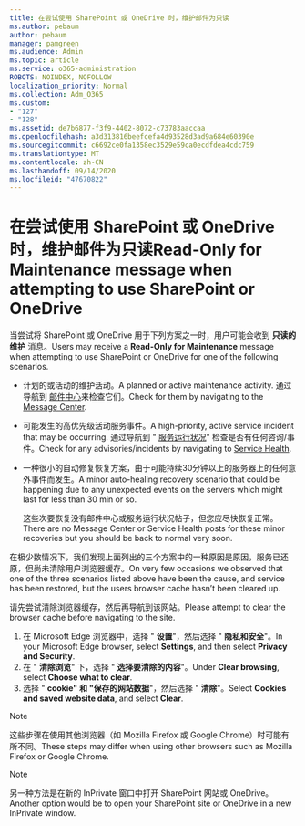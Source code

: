 ```yaml
---
title: 在尝试使用 SharePoint 或 OneDrive 时，维护邮件为只读
ms.author: pebaum
author: pebaum
manager: pamgreen
ms.audience: Admin
ms.topic: article
ms.service: o365-administration
ROBOTS: NOINDEX, NOFOLLOW
localization_priority: Normal
ms.collection: Adm_O365
ms.custom:
- "127"
- "128"
ms.assetid: de7b6877-f3f9-4402-8072-c73783aaccaa
ms.openlocfilehash: a3d313816beefcefa4d93528d3ad9a684e60390e
ms.sourcegitcommit: c6692ce0fa1358ec3529e59ca0ecdfdea4cdc759
ms.translationtype: MT
ms.contentlocale: zh-CN
ms.lasthandoff: 09/14/2020
ms.locfileid: "47670822"
---
```

# <a name="read-only-for-maintenance-message-when-attempting-to-use-sharepoint-or-onedrive"></a><span data-ttu-id="c7859-102">在尝试使用 SharePoint 或 OneDrive 时，维护邮件为只读</span><span class="sxs-lookup"><span data-stu-id="c7859-102">Read-Only for Maintenance message when attempting to use SharePoint or OneDrive</span></span>

<span data-ttu-id="c7859-103">当尝试将 SharePoint 或 OneDrive 用于下列方案之一时，用户可能会收到 **只读的维护** 消息。</span><span class="sxs-lookup"><span data-stu-id="c7859-103">Users may receive a **Read-Only for Maintenance** message when attempting to use SharePoint or OneDrive for one of the following scenarios.</span></span> 

-   <span data-ttu-id="c7859-104">计划的或活动的维护活动。</span><span class="sxs-lookup"><span data-stu-id="c7859-104">A planned or active maintenance activity.</span></span>  <span data-ttu-id="c7859-105">通过导航到 [邮件中心](https://portal.office.com/adminportal/home#/messagecenter)来检查它们。</span><span class="sxs-lookup"><span data-stu-id="c7859-105">Check for them by navigating to the [Message Center](https://portal.office.com/adminportal/home#/messagecenter).</span></span>
-   <span data-ttu-id="c7859-106">可能发生的高优先级活动服务事件。</span><span class="sxs-lookup"><span data-stu-id="c7859-106">A high-priority, active service incident that may be occurring.</span></span> <span data-ttu-id="c7859-107">通过导航到 " [服务运行状况](https://portal.office.com/adminportal/home#/servicehealth)" 检查是否有任何咨询/事件。</span><span class="sxs-lookup"><span data-stu-id="c7859-107">Check for any advisories/incidents by navigating to [Service Health](https://portal.office.com/adminportal/home#/servicehealth).</span></span>
-   <span data-ttu-id="c7859-108">一种很小的自动修复恢复方案，由于可能持续30分钟以上的服务器上的任何意外事件而发生。</span><span class="sxs-lookup"><span data-stu-id="c7859-108">A minor auto-healing recovery scenario that could be happening due to any unexpected events on the servers which might last for less than 30 min or so.</span></span> 
    
    <span data-ttu-id="c7859-109">这些次要恢复没有邮件中心或服务运行状况帖子，但您应尽快恢复正常。</span><span class="sxs-lookup"><span data-stu-id="c7859-109">There are no Message Center or Service Health posts for these minor recoveries but you should be back to normal very soon.</span></span>

<span data-ttu-id="c7859-110">在极少数情况下，我们发现上面列出的三个方案中的一种原因是原因，服务已还原，但尚未清除用户浏览器缓存。</span><span class="sxs-lookup"><span data-stu-id="c7859-110">On very few occasions we observed that one of the three scenarios listed above have been the cause, and service has been restored, but the users browser cache hasn’t been cleared up.</span></span>

<span data-ttu-id="c7859-111">请先尝试清除浏览器缓存，然后再导航到该网站。</span><span class="sxs-lookup"><span data-stu-id="c7859-111">Please attempt to clear the browser cache before navigating to the site.</span></span>

1. <span data-ttu-id="c7859-112">在 Microsoft Edge 浏览器中，选择 " **设置**"，然后选择 " **隐私和安全**"。</span><span class="sxs-lookup"><span data-stu-id="c7859-112">In your Microsoft Edge browser, select **Settings**, and then select **Privacy and Security**.</span></span>
2. <span data-ttu-id="c7859-113">在 " **清除浏览**" 下，选择 " **选择要清除的内容**"。</span><span class="sxs-lookup"><span data-stu-id="c7859-113">Under **Clear browsing**, select **Choose what to clear**.</span></span>
3. <span data-ttu-id="c7859-114">选择 " **cookie" 和 "保存的网站数据**"，然后选择 " **清除**"。</span><span class="sxs-lookup"><span data-stu-id="c7859-114">Select **Cookies and saved website data**, and select **Clear**.</span></span>

>[!Note] 
> <span data-ttu-id="c7859-115">这些步骤在使用其他浏览器（如 Mozilla Firefox 或 Google Chrome）时可能有所不同。</span><span class="sxs-lookup"><span data-stu-id="c7859-115">These steps may differ when using other browsers such as Mozilla Firefox or Google Chrome.</span></span>

>[!Note] 
> <span data-ttu-id="c7859-116">另一种方法是在新的 InPrivate 窗口中打开 SharePoint 网站或 OneDrive。</span><span class="sxs-lookup"><span data-stu-id="c7859-116">Another option would be to open your SharePoint site or OneDrive in a new InPrivate window.</span></span>